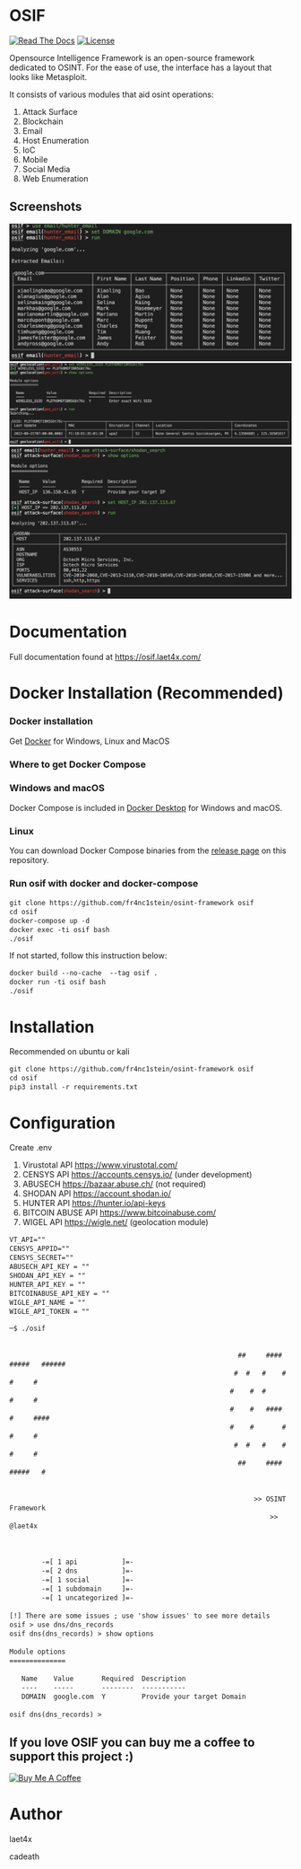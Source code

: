 # OSIF 
[![Read The Docs](https://readthedocs.org/projects/osint-framework/badge/?version=latest)](https://osif.laet4x.com/)
[![License](https://img.shields.io/badge/license-AGPL%20v3-lightgrey.svg)](https://github.com/fr4nc1stein/osint-framework/blob/main/LICENSE.md)

Opensource Intelligence Framework is an open-source framework dedicated to OSINT. For the ease of use, the interface has a layout that looks like Metasploit.

It consists of various modules that aid osint operations:
1. Attack Surface
1. Blockchain
1. Email
1. Host Enumeration
1. IoC
1. Mobile
1. Social Media
1. Web Enumeration

## Screenshots

![Email Hunter](screenshots/email_hunter.png "Hunting Domain Email")
![GeoWifi Hunter](screenshots/geo_wifi.png "Hunting Gelocation of WIFI SSID")
![Shodan](screenshots/shodan.png "Attack Surface")

# Documentation
Full documentation found at https://osif.laet4x.com/

# Docker Installation (Recommended)

### Docker installation
Get [Docker](https://docs.docker.com/get-docker/)
for Windows, Linux and MacOS

### Where to get Docker Compose
### Windows and macOS
Docker Compose is included in
[Docker Desktop](https://www.docker.com/products/docker-desktop)
for Windows and macOS.

### Linux
You can download Docker Compose binaries from the
[release page](https://github.com/docker/compose/releases) on this repository.

### Run osif with docker and docker-compose
```
git clone https://github.com/fr4nc1stein/osint-framework osif
cd osif
docker-compose up -d
docker exec -ti osif bash
./osif
```

If not started, follow this instruction below:
```
docker build --no-cache  --tag osif .
docker run -ti osif bash
./osif
```



# Installation
Recommended on ubuntu or kali
```
git clone https://github.com/fr4nc1stein/osint-framework osif
cd osif
pip3 install -r requirements.txt
```

# Configuration

Create .env
1. Virustotal API https://www.virustotal.com/
2. CENSYS API https://accounts.censys.io/ (under development)
3. ABUSECH https://bazaar.abuse.ch/ (not required)
4. SHODAN API https://account.shodan.io/
5. HUNTER API https://hunter.io/api-keys
6. BITCOIN ABUSE API https://www.bitcoinabuse.com/
7. WIGEL API https://wigle.net/ (geolocation module)
```
VT_API=""
CENSYS_APPID=""
CENSYS_SECRET=""
ABUSECH_API_KEY = ""
SHODAN_API_KEY = ""
HUNTER_API_KEY = ""
BITCOINABUSE_API_KEY = ""
WIGLE_API_NAME = ""
WIGLE_API_TOKEN = ""
```



```
─$ ./osif


                                                         ##     ####   #####   ######
                                                        #  #   #    #    #     #
                                                       #    #  #         #     #
                                                       #    #   ####     #     ####
                                                       #    #       #    #     #
                                                        #  #   #    #    #     #
                                                         ##     ####   #####   #

            
                                                             >> OSINT Framework                                                            
                                                                 >> @laet4x                                                                
                                                                                                                                           
 

        -=[ 1 api           ]=-
        -=[ 2 dns           ]=-
        -=[ 1 social        ]=-
        -=[ 1 subdomain     ]=-
        -=[ 1 uncategorized ]=-

[!] There are some issues ; use 'show issues' to see more details
osif > use dns/dns_records                                                                                                                 
osif dns(dns_records) > show options                                                                                                       

Module options
==============

   Name    Value       Required  Description                
   ----    -----       --------  -----------                
   DOMAIN  google.com  Y         Provide your target Domain 

osif dns(dns_records) > 
```
## If you love OSIF you can buy me a coffee to support this project :)
 <a href="https://www.buymeacoffee.com/laet4x" target="_blank"><img src="https://cdn.buymeacoffee.com/buttons/default-orange.png" alt="Buy Me A Coffee" height="41" width="174"></a>

# Author
laet4x

cadeath
